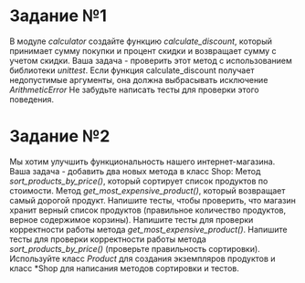 # Задание №1
В модуле *calculator* создайте функцию *calculate_discount*, который принимает сумму покупки и 
процент скидки и возвращает сумму с учетом скидки. 
Ваша задача - проверить этот метод с использованием библиотеки *unittest*. 
Если функция calculate_discount получает недопустимые аргументы, 
она должна выбрасывать исключение *ArithmeticError* 
Не забудьте написать тесты для проверки этого поведения.

# Задание №2
Мы хотим улучшить функциональность нашего интернет-магазина. 
Ваша задача - добавить два новых метода в класс Shop: 
Метод *sort_products_by_price()*, который сортирует список продуктов по стоимости. 
Метод *get_most_expensive_product()*, который возвращает самый дорогой продукт. 
Напишите тесты, чтобы проверить, что магазин хранит верный список продуктов 
(правильное количество продуктов, верное содержимое корзины). 
Напишите тесты для проверки корректности работы метода *get_most_expensive_product()*. 
Напишите тесты для проверки корректности работы метода *sort_products_by_price()* 
(проверьте правильность сортировки).
Используйте класс *Product* для создания экземпляров продуктов 
и класс *Shop для написания методов сортировки и тестов.